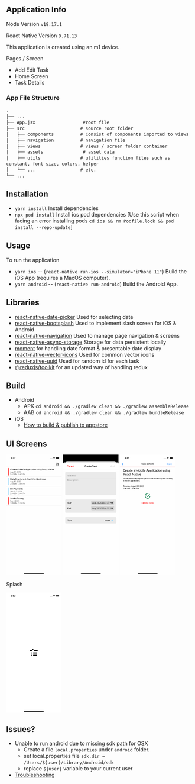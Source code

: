 ## Application Info

Node Version `v18.17.1`

React Native Version `0.71.13`

This application is created using an m1 device.

Pages / Screen
- Add Edit Task
- Home Screen
- Task Details

### App File Structure

    
    .
    ├── ...
    ├── App.jsx                  #root file
    ├── src                     # source root folder
    │   ├── components          # Consist of components imported to views
    │   ├── navigation          # navigation file
    │   ├── views               # views / screen folder container
    │   ├── assets               # asset data
    │   ├── utils               # utilities function files such as constant, font size, colors, helper 
    │   └── ...                 # etc.
    └── ...


## Installation
- `yarn install` Install dependencies
- `npx pod install` Install ios pod dependencies [Use this script when facing an error installing pods `cd ios && rm Podfile.lock && pod install --repo-update`]

## Usage

To run the application
- `yarn ios` -- (`react-native run-ios --simulator="iPhone 11"`) Build the iOS App (requires a MacOS computer).
- `yarn android` -- (`react-native run-android`) Build the Android App.

## Libraries
- [react-native-date-picker](https://github.com/henninghall/react-native-date-picker) Used for selecting date
- [react-native-bootsplash](https://github.com/zoontek/react-native-bootsplash) Used to implement slash screen for iOS & Android
- [react-native-navigation](https://reactnavigation.org/docs/getting-started/) Used to manage page navigation & screens
- [react-native-async-storage](https://github.com/react-native-async-storage/async-storage) Storage for data persistent locally
- [moment](https://momentjs.com/docs/) for handling date format & presentable date display
- [react-native-vector-icons](https://github.com/oblador/react-native-vector-icons) Used for common vector icons
- [react-native-uuid](https://github.com/eugenehp/react-native-uuid) Used for random id for each task
- [@reduxjs/toolkit](https://github.com/reduxjs/redux-toolkit) for an updated way of handling redux


## Build

- Android
    - APK
        `cd android && ./gradlew clean && ./gradlew assembleRelease`
    - AAB
        `cd android && ./gradlew clean && ./gradlew bundleRelease`
- iOS
    - [How to build & publish to appstore](https://reactnative.dev/docs/publishing-to-app-store)

## UI Screens
<p float="left">
    <img src="/screenshots/home.png" width="150"/>
    <img src="/screenshots/create-task.png" width="150"/> 
    <img src="/screenshots/details.png" width="150"/> 
</p>
Splash
<p float="left">
    <img src="/screenshots/splash.png" width="150"/>
</p>

## Issues?

- Unable to run android due to missing sdk path for OSX
    - Create a file `local.properties` under `android` folder.
    - set local.properties file `sdk.dir = /Users/${user}/Library/Android/sdk`
    - replace `${user}` variable to your current user
- [Troubleshooting](https://reactnative.dev/docs/troubleshooting)